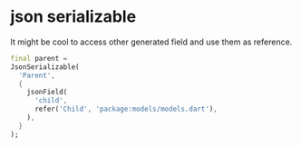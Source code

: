 # json serializable

It might be cool to access other generated field and use them as reference.

```dart
final parent =  
JsonSerializable(
  'Parent',
  {
    jsonField(
      'child',
      refer('Child', 'package:models/models.dart'),
    ),
  }
);
```